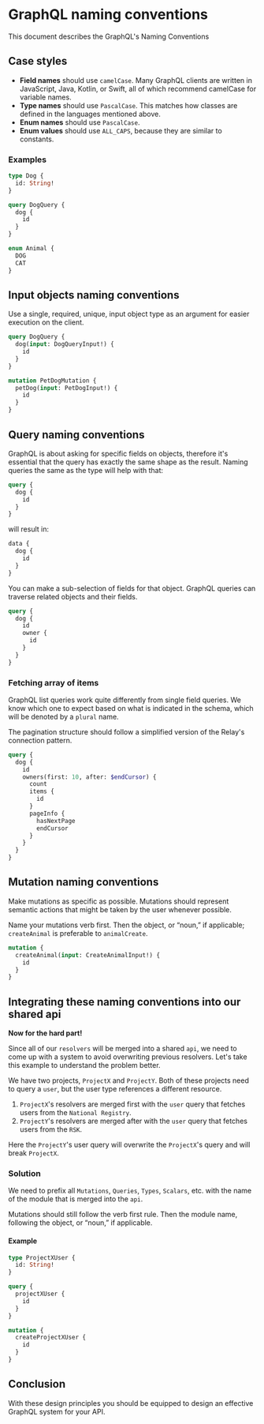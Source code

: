 # GraphQL naming conventions

This document describes the GraphQL's Naming Conventions

## Case styles

* **Field names** should use `camelCase`. Many GraphQL clients are written in JavaScript, Java, Kotlin, or Swift, all of which recommend camelCase for variable names.
* **Type names** should use `PascalCase`. This matches how classes are defined in the languages mentioned above.
* **Enum names** should use `PascalCase`.
* **Enum values** should use `ALL_CAPS`, because they are similar to constants.

### Examples

```graphql
type Dog {
  id: String!
}

query DogQuery {
  dog {
    id
  }
}

enum Animal {
  DOG
  CAT
}
```

## Input objects naming conventions

Use a single, required, unique, input object type as an argument for easier execution on the client.

```graphql
query DogQuery {
  dog(input: DogQueryInput!) {
    id
  }
}

mutation PetDogMutation {
  petDog(input: PetDogInput!) {
    id
  }
}
```

## Query naming conventions

GraphQL is about asking for specific fields on objects, therefore it's essential that the query has exactly the same shape as the result. Naming queries the same as the type will help with that:

```graphql
query {
  dog {
    id
  }
}
```

will result in:

```graphql
data {
  dog {
    id
  }
}
```

You can make a sub-selection of fields for that object. GraphQL queries can traverse related objects and their fields.

```graphql
query {
  dog {
    id
    owner {
      id
    }
  }
}
```

### Fetching array of items

GraphQL list queries work quite differently from single field queries. We know which one to expect based on what is indicated in the schema, which will be denoted by a `plural` name.

The pagination structure should follow a simplified version of the Relay's connection pattern.

```graphql
query {
  dog {
    id
    owners(first: 10, after: $endCursor) {
      count
      items {
        id
      }
      pageInfo {
        hasNextPage
        endCursor
      }
    }
  }
}
```

## Mutation naming conventions

Make mutations as specific as possible. Mutations should represent semantic actions that might be taken by the user whenever possible.

Name your mutations verb first. Then the object, or “noun,” if applicable; `createAnimal` is preferable to `animalCreate`.

```graphql
mutation {
  createAnimal(input: CreateAnimalInput!) {
    id
  }
}
```

## Integrating these naming conventions into our shared api

**Now for the hard part!**

Since all of our `resolvers` will be merged into a shared `api`, we need to come up with a system to avoid overwriting previous resolvers. Let's take this example to understand the problem better.

We have two projects, `ProjectX` and `ProjectY`. Both of these projects need to query a `user`, but the user type references a different resource.

1. `ProjectX`'s resolvers are merged first with the `user` query that fetches users from the `National Registry`.
2. `ProjectY`'s resolvers are merged after with the `user` query that fetches users from the `RSK`.

Here the `ProjectY`'s user query will overwrite the `ProjectX`'s query and will break `ProjectX`.

### Solution

We need to prefix all `Mutations`, `Queries`, `Types`, `Scalars`, etc. with the name of the module that is merged into the `api`.

Mutations should still follow the verb first rule. Then the module name, following the object, or “noun,” if applicable.

#### Example

```graphql
type ProjectXUser {
  id: String!
}

query {
  projectXUser {
    id
  }
}

mutation {
  createProjectXUser {
    id
  }
}
```

## Conclusion

With these design principles you should be equipped to design an effective GraphQL system for your API.

